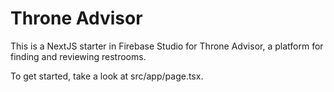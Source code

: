 
# Throne Advisor

This is a NextJS starter in Firebase Studio for Throne Advisor, a platform for finding and reviewing restrooms.

To get started, take a look at src/app/page.tsx.
